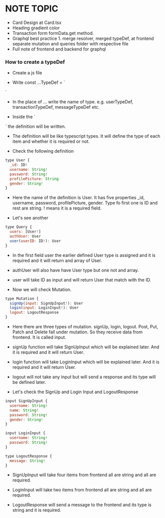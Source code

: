   # NOTE TOPIC

- Card Design at Card.tsx
- Heading gradient color
- Transaction form formData.get method.
- Graphql best practice 1. merge resolver, merged typeDef, at frontend separate mutation and queries folder with respective file
- Full note of frontend and backend for graphql





### How to create a typeDef

- Create a js file 

- Write const ...TypeDef = `

`
- In the place of ... write the name of type. e.g. userTypeDef, transactionTypeDef, messageTypeDef etc.

- Inside the `

` the definition will be written.

- The definition will be like typescript types. It will define the type of each item and whether it is required or not.

- Check the following definition
```javascript
type User {
  _id: ID!
  username: String!
  password: String!
  profilePicture: String
  gender: String!
}
```

- Here the name of the definition is User. It has five properties _id, username, password, profilePicture, gender. Type fo first one is ID and rest are string. ! means it is a required field.

- Let's see another

```javascript
type Query {
  users: [User!]
  authUser: User
  user(userID: ID!): User
}
```
- In the first field user the earlier defined User type is assigned and it is required and it will return and array of User.
- authUser will also have have User type but one not and array.
- user will take ID as input and will return User that match with the ID.

- Now we will check Mutation. 

```javascript
type Mutation {
  signUp(input: SignUpInput!): User
  login(input: LoginInput!): User
  logout: LogoutResponse
}
```

- Here there are three types of mutation. signUp, login, logout. Post, Put, Patch and Delete fall under mutation. So they receive data from frontend. It is called input.

- signUp function will take SignUpInput which will be explained later. And it is required and it will return User.

- login function will take LoginInput which will be explained later. And it is required and it will return User.

- logout will not take any input but will send a response and its type will be defined later.

- Let's check the SignUp and Login Input and LogoutResponse

```javascript
input SignUpInput {
  username: String!
  name: String!
  password: String!
  gender: String!
}

input LoginInput {
  username: String!
  password: String!
}

type LogoutResponse {
  message: String!
}
```

- SignUpInput will take four items from frontend all are string and all are required.

- LoginInput will take two items from frontend all are string and all are required.

- LogoutResponse will send a message to the frontend and its type is string and it is required. 

